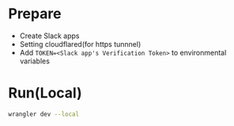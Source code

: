 # Prepare
- Create Slack apps
- Setting cloudflared(for https tunnnel)
- Add `TOKEN=<Slack app's Verification Token>` to environmental variables

# Run(Local)
```bash
wrangler dev --local
```